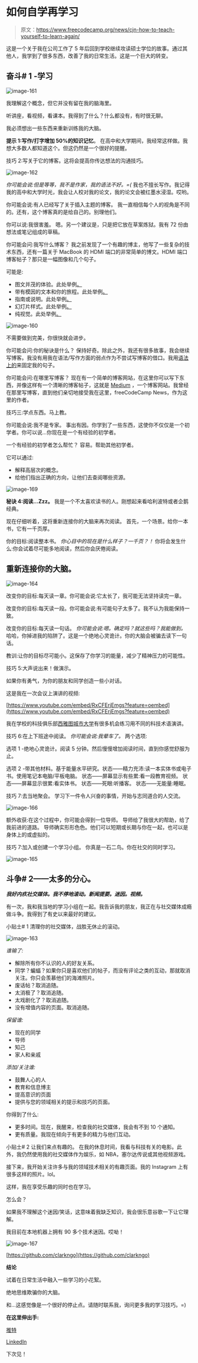 # 如何自学再学习

> 原文：<https://www.freecodecamp.org/news/cjn-how-to-teach-yourself-to-learn-again/>

这是一个关于我在公司工作了 5 年后回到学校继续攻读硕士学位的故事。通过其他人，我学到了很多东西，改善了我的日常生活。这是一个巨大的转变。

## 奋斗# 1 -学习

![image-161](img/14d578d8ceca607b853b002864f3d1da.png)

我理解这个概念，但它并没有留在我的脑海里。

听讲座，看视频，看课本。我得到了什么？什么都没有，有时很无聊。

我必须想出一些东西来重新训练我的大脑。

**提示 1:写作/打字增加 50%的知识记忆**。
在高中和大学期间，我经常这样做。我想大多数人都知道这个。但这仍然是一个很好的提醒。

技巧 2:写关于它的博客。这将会提高你传达想法的沟通技巧。

![image-162](img/bac904144f42727292564f7cf22f492a.png)

*你可能会说:但是等等，我不是作家，我的语法不好。=(*
我也不擅长写作。我记得我的高中和大学时光，我会让人校对我的论文，我的论文会被红墨水浸湿。哎哟。

你可能会说:有人已经写了关于插入主题的博客。
我一直相信每个人的视角是不同的。还有，这个博客真的是给自己的。别理他们。

你可以说:我很害羞。
嗯。另一个建议是，只是把它放在草案炼狱。我有 72 份由想法或笔记组成的草稿。

你可能会问:我写什么博客？
我之前发现了一个有趣的博主，他写了一些复杂的技术东西，还有一篇关于 MacBook 的 HDMI 端口的非常简单的博文。HDMI 端口博客帖子？那只是一幅图像和几个句子。

可能是:

*   图文并茂的体验。此处举例[。](https://www.freecodecamp.org/news/cjn-cashcycle-angelhack-seattle-hackathon-2018-d3f42a26ddcb/)
*   带有模因的文本和你的旅程。此处举例[。](https://www.freecodecamp.org/news/cjn-why-i-abandoned-my-mba-to-get-a-masters-in-computer-science/)
*   指南或说明。此处举例[。](https://www.freecodecamp.org/news/cjn-google-sheets-as-json-endpoint/)
*   幻灯片样式。此处举例[。](https://www.freecodecamp.org/news/cjn-understanding-hello-world-in-nodejs/)
*   纯视觉。此处举例[。](https://www.freecodecamp.org/news/cjn-bubble-sort-visualized/)

![image-160](img/aae54fa8c569071be53f1a79d1dac3e3.png)

不需要做到完美，你很快就会进步。

你可能会问:你的秘诀是什么？
保持好奇。除此之外，我还有很多故事，我会继续写博客。我没有用我在语法/写作方面的弱点作为不尝试写博客的借口。我用[语法上的](https://www.grammarly.com/)来固定我的句子。

你可能会问:在哪里写博客？
现在有一个简单的博客网站，在这里你可以写下东西，并像这样有一个清晰的博客帖子，这就是 [Medium](https://medium.com/) ，一个博客网站。我曾经在那里写博客，直到他们亲切地接受我在这里，freeCodeCamp News，作为这里的作者。

技巧三:学点东西。马上教。

你可能会说:我不是专家。
事出有因。你学到了一些东西，这使你不仅仅是一个初学者。你可以说...你现在是一个有经验的初学者。

一个有经验的初学者怎么帮忙？
容易。帮助其他初学者。

它可以通过:

*   解释高层次的概念。
*   给他们指出正确的方向，让他们去查阅哪些资源。

![image-169](img/9b3e8335ca300579f0110100c097f057.png)

**秘诀 4:阅读...Zzz。**
我是一个不太喜欢读书的人。刚想起来看哈利波特或者企鹅经典。

现在仔细听着，这将重新连接你的大脑来再次阅读。
首先，一个场景。给你一本书，它有一千页厚。

你的目标:阅读整本书。
*你心目中的现在是什么样子？一千页？！*
你将会发生什么:你会试着尽可能多地阅读，然后你会厌倦阅读。

## 重新连接你的大脑。

![image-164](img/cd95c2c6e9bd776f54faa4dc30238815.png)

改变你的目标:每天读一章。你可能会说:它太长了，我可能无法坚持读完一章。

改变你的目标:每天读一段。你可能会说:有可能句子太多了。我不认为我能保持一致。

改变你的目标:每天读一句话。
*你可能会说:嗯。确定吗？就这些吗？我能做到。*
哈哈，你掉进我的陷阱了。这是一个绝地心灵诡计。你的大脑会被骗去读下一句话。

教训:让你的目标尽可能小。这保存了你学习的能量，减少了精神压力的可能性。

技巧 5:大声说出来！做演示。

如果你有勇气，为你的朋友和同学创造一些小对话。

这是我在一次会议上演讲的视频:

[https://www.youtube.com/embed/RxCFErjEmgs?feature=oembed](https://www.youtube.com/embed/RxCFErjEmgs?feature=oembed)

我在学校的科技俱乐部[西雅图城市大学](https://www.cityu.edu/)有很多机会练习用不同的科技术语演讲。

技巧 6:在上下班途中阅读。
*你可能会说:我晕车了。*
两个选项:

选项 1 -绝地心灵诡计。阅读 5 分钟。然后慢慢增加阅读时间，直到你感觉舒服为止。

选项 2 -带其他材料。基于能量水平研究。状态——精力充沛:读一本实体书或电子书。使用笔记本电脑/平板电脑。
状态——屏幕显示有些累:看一段教育视频。
状态——屏幕显示很累:看实体书。
状态——死眼:听播客。
状态——无能量:睡眠。

技巧 7:去当地聚会。
学习下一件令人兴奋的事情，开始与志同道合的人交流。

![image-166](img/dcce1ec2ac281f4799b7334fc8c85c7e.png)

额外收获:在这个过程中，你可能会得到一位导师。
导师给了我很大的帮助，给了我前进的道路。
导师确实形形色色。他们可以短期或长期与你在一起，也可以是身体上的或虚拟的。

技巧 7:加入或创建一个学习小组。
你真是一石二鸟。你在社交的同时学习。

![image-165](img/9b357fecf04c234f83ac5b575df7c42d.png)

## 斗争# 2——太多的分心。

***我好内疚社交媒体。我不停地滚动。新闻提要。迷因。视频。***

有一次，我和我当地的学习小组在一起。我告诉我的朋友，我正在与社交媒体成瘾做斗争。我得到了有史以来最好的建议。

小贴士# 1 清理你的社交媒体，战胜无休止的滚动。

![image-163](img/3719b3ec36c27e8f6a022955df897748.png)

*谁输了:*

*   解除所有你不认识的人的好友关系。
*   同学？蝙蝠？如果你只是喜欢他们的帖子，而没有评论之类的互动，那就取消关注。你只会羡慕他们的海滩照片。
*   废话帖？取消追随。
*   太消极了？取消追随。
*   太戏剧化了？取消追随。
*   没有增值内容的页面。取消追随。

*保留谁:*

*   现在的同学
*   导师
*   知己
*   家人和亲戚

*添加/关注谁:*

*   鼓舞人心的人
*   教育和信息博主
*   提高意识的页面
*   提供与您的领域相关的提示和技巧的页面。

你得到了什么:

*   更多时间。现在，我醒来，检查我的社交媒体，我会有不到 10 个通知。
*   更有质量。我现在倾向于有更多的精力与他们互动。

小贴士# 2 让我们来点有趣的。
在我的休息时间，我看与科技有关的电影。此外，我仍然使用我的社交媒体作为娱乐，如 NBA，塞尔达传说或其他视频游戏。

接下来，我开始关注许多与我的领域技术相关的有趣页面。我的 Instagram 上有很多这样的照片。lol。

这样，我在享受乐趣的同时也在学习。

怎么会？

如果我不理解这个迷因/笑话，这意味着我缺乏知识，我会很乐意谷歌一下让它理解。

我目前在本地机器上拥有 90 多个技术迷因。哎呦！

![image-167](img/f665a94fb66003e77845645f8702b718.png)

[https://github.com/clarkngo](https://github.com/clarkngo)

**结论**

试着在日常生活中融入一些学习的小花絮。

绝地思维欺骗你的大脑。

和...这感觉像是一个很好的停止点。请随时联系我，询问更多我的学习技巧。=)

**在这里伸出手:**

[推特](https://twitter.com/djjasonclark)

[LinkedIn](https://www.linkedin.com/in/clarkngo/)

下次见！